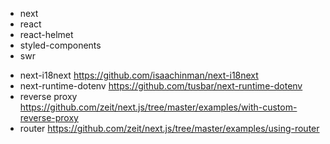 - next
- react
- react-helmet
- styled-components
- swr

* next-i18next https://github.com/isaachinman/next-i18next
* next-runtime-dotenv https://github.com/tusbar/next-runtime-dotenv
* reverse proxy https://github.com/zeit/next.js/tree/master/examples/with-custom-reverse-proxy
* router https://github.com/zeit/next.js/tree/master/examples/using-router
